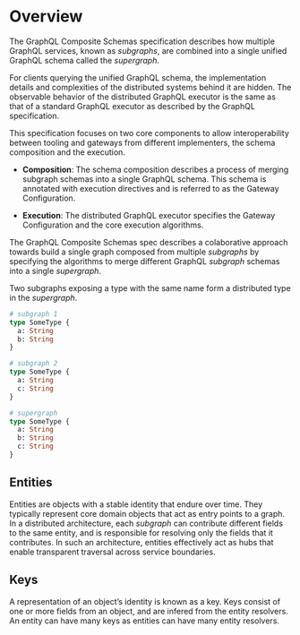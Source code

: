 # Overview

The GraphQL Composite Schemas specification describes how multiple GraphQL services,
known as _subgraphs_, are combined into a single unified GraphQL schema called the
_supergraph_.

For clients querying the unified GraphQL schema, the implementation details and complexities
of the distributed systems behind it are hidden. The observable behavior of the distributed
GraphQL executor is the same as that of a standard GraphQL executor as described by
the GraphQL specification.

This specification focuses on two core components to allow interoperability between
tooling and gateways from  different implementers, the schema composition and the execution.

- **Composition**: The schema composition describes a process of merging subgraph schemas
  into a single GraphQL schema. This schema is annotated with execution directives and is referred
  to as the Gateway Configuration.

- **Execution**: The distributed GraphQL executor specifies the Gateway Configuration and
  the core execution algorithms.

The GraphQL Composite Schemas spec describes a colaborative approach towards build a single graph composed from multiple
_subgraphs_ by specifying the algorithms to merge different GraphQL _subgraph_ schemas into a single
_supergraph_.

Two subgraphs exposing a type with the same name form a distributed type in the _supergraph_.

```graphql example
# subgraph 1
type SomeType {
  a: String
  b: String
}

# subgraph 2
type SomeType {
  a: String
  c: String
}

# supergraph
type SomeType {
  a: String
  b: String
  c: String
}
```

## Entities

Entities are objects with a stable identity that endure over time. They typically represent core domain objects that act as entry points to a graph. In a distributed architecture, each _subgraph_ can contribute different fields to the same entity, and is responsible for resolving only the fields that it contributes. In such an architecture, entities effectively act as hubs that enable transparent traversal across service boundaries.

## Keys

A representation of an object’s identity is known as a key. Keys consist of one or more fields from an object, and are infered from the entity resolvers. An entity can have many keys as entities can have many entity resolvers.
